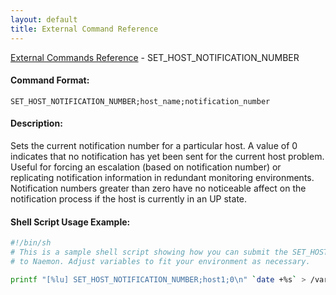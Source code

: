 ```yaml
---
layout: default
title: External Command Reference
---
```


<!--
************************************************
* AUTO GENERATED PAGE - USE ./update SCRIPT
************************************************
-->

<span class="glyphicon glyphicon-arrow-up"></span><a href="index.html"> External Commands Reference</a> - SET_HOST_NOTIFICATION_NUMBER<br>


#### Command Format:

`SET_HOST_NOTIFICATION_NUMBER;host_name;notification_number`

#### Description:

Sets the current notification number for a particular host. A value of 0 indicates that no notification has yet been sent for the current host problem. Useful for forcing an escalation (based on notification number) or replicating notification information in redundant monitoring environments. Notification numbers greater than zero have no noticeable affect on the notification process if the host is currently in an UP state.

#### Shell Script Usage Example:

```sh
#!/bin/sh
# This is a sample shell script showing how you can submit the SET_HOST_NOTIFICATION_NUMBER command
# to Naemon. Adjust variables to fit your environment as necessary.

printf "[%lu] SET_HOST_NOTIFICATION_NUMBER;host1;0\n" `date +%s` > /var/lib/naemon/naemon.cmd
```



